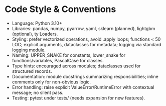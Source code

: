 # Code Style & Conventions

- Language: Python 3.10+
- Libraries: pandas, numpy, pyarrow, yaml, sklearn (planned), lightgbm (optional), ty Loaders.
- Styling: prefer vectorized operations, avoid .apply loops; functions < 50 LOC; explicit arguments, dataclasses for metadata; logging via standard logging module.
- Naming: UPPER_SNAKE for constants, lower_snake for functions/variables, PascalCase for classes.
- Type hints: encouraged across modules; dataclasses used for structured records.
- Documentation: module docstrings summarizing responsibilities; inline comments only for non-obvious logic.
- Error handling: raise explicit ValueError/RuntimeError with contextual message; no silent pass.
- Testing: pytest under tests/ (needs expansion for new features).
